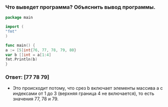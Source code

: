 ### Что выведет программа? Объяснить вывод программы.

```go
package main

import (
"fmt"
)

func main() {
a := [5]int{76, 77, 78, 79, 80}
var b []int = a[1:4]
fmt.Println(b)
}
```
### Ответ: [77 78 79]

- Это происходит потому, что срез b 
включает элементы массива a с индексами 
от 1 до 3 (верхняя граница 4 не включается), 
то есть значения 77, 78 и 79.
